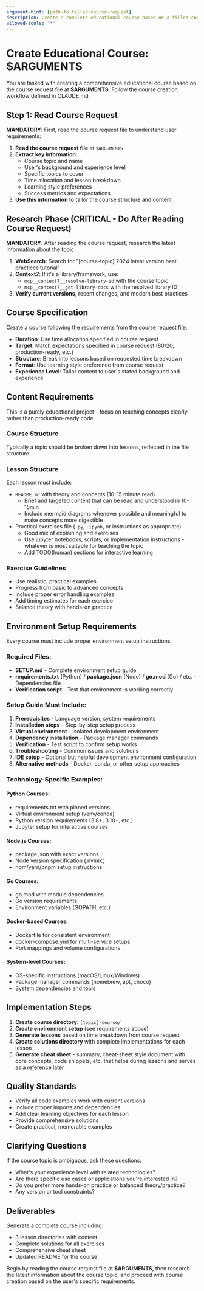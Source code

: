 ```yaml
---
argument-hint: [path-to-filled-course-request]
description: Create a complete educational course based on a filled course request file
allowed-tools: "*"
---
```


# Create Educational Course: $ARGUMENTS

You are tasked with creating a comprehensive educational course based on the course request file at **$ARGUMENTS**. Follow the course creation workflow defined in CLAUDE.md.

## Step 1: Read Course Request

**MANDATORY**: First, read the course request file to understand user requirements:
1. **Read the course request file** at `$ARGUMENTS`
2. **Extract key information**:
   - Course topic and name
   - User's background and experience level
   - Specific topics to cover
   - Time allocation and lesson breakdown
   - Learning style preferences
   - Success metrics and expectations
3. **Use this information** to tailor the course structure and content

## Research Phase (CRITICAL - Do After Reading Course Request)

**MANDATORY**: After reading the course request, research the latest information about the topic:

1. **WebSearch**: Search for "[course-topic] 2024 latest version best practices tutorial"
2. **Context7**: If it's a library/framework, use:
   - `mcp__context7__resolve-library-id` with the course topic
   - `mcp__context7__get-library-docs` with the resolved library ID
3. **Verify current versions**, recent changes, and modern best practices

## Course Specification

Create a course following the requirements from the course request file:
- **Duration**: Use time allocation specified in course request
- **Target**: Match expectations specified in course request (80/20, production-ready, etc.)
- **Structure**: Break into lessons based on requested time breakdown
- **Format**: Use learning style preference from course request
- **Experience Level**: Tailor content to user's stated background and experience

## Content Requirements

This is a purely educational project - focus on teaching concepts clearly rather than production-ready code.

### Course Structure
Typically a topic should be broken down into lessons, reflected in the file structure.

### Lesson Structure
Each lesson must include:
- `README.md` with theory and concepts (10-15 minute read)
  - Brief and targeted content that can be read and understood in 10-15min
  - Include mermaid diagrams whenever possible and meaningful to make concepts more digestible
- Practical exercises file (`.py`, `.ipynb`, or instructions as appropriate)
  - Good mix of explaining and exercises
  - Use jupyter notebooks, scripts, or implementation instructions - whatever is most suitable for teaching the topic
  - Add TODO(human) sections for interactive learning

### Exercise Guidelines
- Use realistic, practical examples
- Progress from basic to advanced concepts
- Include proper error handling examples
- Add timing estimates for each exercise
- Balance theory with hands-on practice

## Environment Setup Requirements

Every course must include proper environment setup instructions:

### Required Files:
- **SETUP.md** - Complete environment setup guide
- **requirements.txt** (Python) / **package.json** (Node) / **go.mod** (Go) / etc. - Dependencies file
- **Verification script** - Test that environment is working correctly

### Setup Guide Must Include:
1. **Prerequisites** - Language version, system requirements
2. **Installation steps** - Step-by-step setup process
3. **Virtual environment** - Isolated development environment
4. **Dependency installation** - Package manager commands
5. **Verification** - Test script to confirm setup works
6. **Troubleshooting** - Common issues and solutions
7. **IDE setup** - Optional but helpful development environment configuration
8. **Alternative methods** - Docker, conda, or other setup approaches

### Technology-Specific Examples:

#### Python Courses:
- requirements.txt with pinned versions
- Virtual environment setup (venv/conda)
- Python version requirements (3.8+, 3.10+, etc.)
- Jupyter setup for interactive courses

#### Node.js Courses:
- package.json with exact versions
- Node version specification (.nvmrc)
- npm/yarn/pnpm setup instructions

#### Go Courses:
- go.mod with module dependencies
- Go version requirements
- Environment variables (GOPATH, etc.)

#### Docker-based Courses:
- Dockerfile for consistent environment
- docker-compose.yml for multi-service setups
- Port mappings and volume configurations

#### System-level Courses:
- OS-specific instructions (macOS/Linux/Windows)
- Package manager commands (homebrew, apt, choco)
- System dependencies and tools

## Implementation Steps

1. **Create course directory**: `[topic]-course/`
2. **Create environment setup** (see requirements above)
3. **Generate lessons** based on time breakdown from course request
4. **Create solutions directory** with complete implementations for each lesson
5. **Generate cheat sheet** - summary, cheat-sheet style document with core concepts, code snippets, etc. that helps during lessons and serves as a reference later

## Quality Standards

- Verify all code examples work with current versions
- Include proper imports and dependencies
- Add clear learning objectives for each lesson
- Provide comprehensive solutions
- Create practical, memorable examples

## Clarifying Questions

If the course topic is ambiguous, ask these questions:
- What's your experience level with related technologies?
- Are there specific use cases or applications you're interested in?
- Do you prefer more hands-on practice or balanced theory/practice?
- Any version or tool constraints?

## Deliverables

Generate a complete course including:
- 3 lesson directories with content
- Complete solutions for all exercises
- Comprehensive cheat sheet
- Updated README for the course

Begin by reading the course request file at **$ARGUMENTS**, then research the latest information about the course topic, and proceed with course creation based on the user's specific requirements.